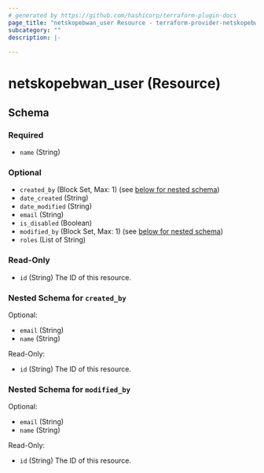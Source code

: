 ```yaml
---
# generated by https://github.com/hashicorp/terraform-plugin-docs
page_title: "netskopebwan_user Resource - terraform-provider-netskopebwan"
subcategory: ""
description: |-
  
---
```


# netskopebwan_user (Resource)





<!-- schema generated by tfplugindocs -->
## Schema

### Required

- `name` (String)

### Optional

- `created_by` (Block Set, Max: 1) (see [below for nested schema](#nestedblock--created_by))
- `date_created` (String)
- `date_modified` (String)
- `email` (String)
- `is_disabled` (Boolean)
- `modified_by` (Block Set, Max: 1) (see [below for nested schema](#nestedblock--modified_by))
- `roles` (List of String)

### Read-Only

- `id` (String) The ID of this resource.

<a id="nestedblock--created_by"></a>
### Nested Schema for `created_by`

Optional:

- `email` (String)
- `name` (String)

Read-Only:

- `id` (String) The ID of this resource.


<a id="nestedblock--modified_by"></a>
### Nested Schema for `modified_by`

Optional:

- `email` (String)
- `name` (String)

Read-Only:

- `id` (String) The ID of this resource.


